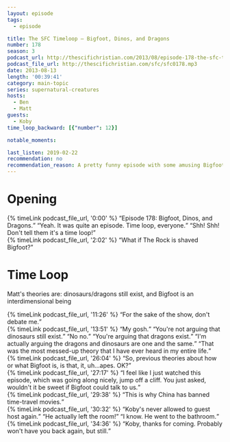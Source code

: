 ```yaml
---
layout: episode
tags:
  - episode

title: The SFC Timeloop – Bigfoot, Dinos, and Dragons
number: 178
season: 3
podcast_url: http://thescifichristian.com/2013/08/episode-178-the-sfc-timeloop-bigfoot-dinos-and-dragons/
podcast_file_url: http://thescifichristian.com/sfc/sfc0178.mp3
date: 2013-08-13
length: '00:39:41'
category: main-topic
series: supernatural-creatures
hosts:
  - Ben
  - Matt
guests:
  - Koby
time_loop_backward: [{"number": 12}]

notable_moments:

last_listen: 2019-02-22
recommendation: no
recommendation_reason: A pretty funny episode with some amusing Bigfoot theories, but no.
---
```

# Opening
<div class="quote">
  {% timeLink podcast_file_url, '0:00' %}
  <q class="matt">Episode 178: Bigfoot, Dinos, and Dragons.</q>
  <q class="ben">Yeah. It was quite an episode. Time loop, everyone.</q>
  <q class="matt">Shh! Shh! Don't tell them it's a time loop!</q>
</div>

<div class="quote">
  {% timeLink podcast_file_url, '2:02' %}
  <q class="ben">What if The Rock is shaved Bigfoot?</q>
</div>

# Time Loop
Matt's theories are: dinosaurs/dragons still exist, and Bigfoot is an interdimensional being

<div class="quote">
  {% timeLink podcast_file_url, '11:26' %}
  <q class="matt">For the sake of the show, don't debate me.</q>
</div>

<div class="quote">
  {% timeLink podcast_file_url, '13:51' %}
  <q class="koby">My gosh.</q>
  <q class="ben">You're not arguing that dinosaurs still exist.</q>
  <q class="matt">No no.</q>
  <q class="ben">You're arguing that dragons exist.</q>
  <q class="matt">I'm actually arguing the dragons and dinosaurs are one and the same.</q>
  <q class="ben">That was the most messed-up theory that I have ever heard in my entire life.</q>
</div>

<div class="quote">
  {% timeLink podcast_file_url, '26:04' %}
  <q class="koby">So, previous theories about how or what Bigfoot is, is that, it, uh...apes. OK?</q>
</div>

<div class="quote">
  {% timeLink podcast_file_url, '27:17' %}
  <q class="ben">I feel like I just watched this episode, which was going along nicely, jump off a cliff. You just asked, wouldn't it be sweet if Bigfoot could talk to us.</q>
</div>

<div class="quote">
  {% timeLink podcast_file_url, '29:38' %}
  <q class="ben">This is why China has banned time-travel movies.</q>
</div>

<div class="quote">
  {% timeLink podcast_file_url, '30:32' %}
  <q class="ben">Koby's never allowed to guest host again.</q>
  <q class="matt">He actually left the room!</q>
  <q class="ben">I know. He went to the bathroom.</q>
</div>

<div class="quote">
  {% timeLink podcast_file_url, '34:36' %}
  <q class="matt">Koby, thanks for coming. Probably won't have you back again, but still.</q>
</div>